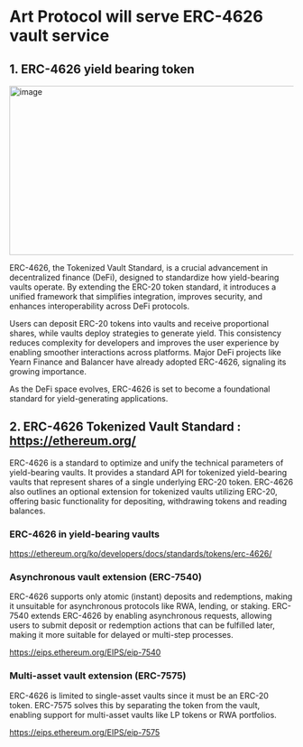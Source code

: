 # Art Protocol will serve ERC-4626 vault service 

## 1. ERC-4626 yield bearing token 

<img width="750" height="300" alt="image" src="https://github.com/user-attachments/assets/81b3b7eb-72f2-464c-ae38-388f60a52038" />

ERC-4626, the Tokenized Vault Standard, is a crucial advancement in decentralized finance (DeFi), designed to standardize how yield-bearing vaults operate. 
By extending the ERC-20 token standard, it introduces a unified framework that simplifies integration, improves security, and enhances interoperability across DeFi protocols. 

Users can deposit ERC-20 tokens into vaults and receive proportional shares, while vaults deploy strategies to generate yield. 
This consistency reduces complexity for developers and improves the user experience by enabling smoother interactions across platforms. 
Major DeFi projects like Yearn Finance and Balancer have already adopted ERC-4626, signaling its growing importance. 

As the DeFi space evolves, ERC-4626 is set to become a foundational standard for yield-generating applications.



## 2. ERC-4626 Tokenized Vault Standard : https://ethereum.org/

ERC-4626 is a standard to optimize and unify the technical parameters of yield-bearing vaults. It provides a standard API for tokenized yield-bearing vaults that represent shares of a single underlying ERC-20 token. ERC-4626 also outlines an optional extension for tokenized vaults utilizing ERC-20, offering basic functionality for depositing, withdrawing tokens and reading balances.

### ERC-4626 in yield-bearing vaults
https://ethereum.org/ko/developers/docs/standards/tokens/erc-4626/

### Asynchronous vault extension (ERC-7540)
ERC-4626 supports only atomic (instant) deposits and redemptions, making it unsuitable for asynchronous protocols like RWA, lending, or staking. ERC-7540 extends ERC-4626 by enabling asynchronous requests, allowing users to submit deposit or redemption actions that can be fulfilled later, making it more suitable for delayed or multi-step processes.

https://eips.ethereum.org/EIPS/eip-7540

### Multi-asset vault extension (ERC-7575)
ERC-4626 is limited to single-asset vaults since it must be an ERC-20 token. ERC-7575 solves this by separating the token from the vault, enabling support for multi-asset vaults like LP tokens or RWA portfolios.

https://eips.ethereum.org/EIPS/eip-7575








